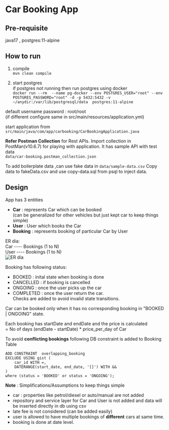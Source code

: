 # Car Booking App

## Pre-requisite  
java17 , postgres:11-alpine

## How to run
1) compile  
```mvn clean compile```

2) start postgres  
   if postgres not running then run postgres using docker   
```docker run --rm  --name pg-docker --env POSTGRES_USER="root" --env POSTGRES_PASSWORD="root" -d -p 5432:5432 -v ~/anydir:/var/lib/postgresql/data  postgres:11-alpine```

default username password : root/root   
(if different configure same in src/main/resources/application.yml)

start application from  
```src/main/java/com/app/carbooking/CarBookingApplication.java```

**Refer Postman Collection** for Rest APIs. Import collection in PostMan(v10.6.7)
for playing with application. It has sample API with test data  
```data/car-booking.postman_collection.json```

To add boilerplate data ,can use fake data in
```data/sample-data.csv```
Copy data to fakeData.csv and use copy-data.sql from psql to inject data. 

## Design
App has 3 entities  
- **Car** : represents Car which can be booked   
(can be generalized for other vehicles but just kept car to keep things simple)  
- **User** : User which books the Car  
- **Booking** : represents booking of particular Car by User  

ER dia:  
Car ---- Bookings (1 to N)  
User ---- Bookings (1 to N)  
![ER dia](./data/er-dia.png)

Booking has following status:
- BOOKED : inital state when booking is done
- CANCELLED : if booking is cancelled
- ONGOING : once the user picks up the car
- COMPLETED : once the user return the car.  
Checks are added to avoid invalid state transitions.

Car can be booked only when it has no corresponding booking in "BOOKED | ONGOING" state.

Each booking has startDate and endDate and the price is calculated  
 = No of days (endDate - startDate) * price_per_day of Car

To avoid **conflicting bookings** following DB constraint is added to Booking Table
```ALTER TABLE BOOKING
ADD CONSTRAINT  overlapping_booking
EXCLUDE USING gist (
    car_id WITH =,
    DATERANGE(start_date, end_date, '[]') WITH &&
)
where (status = 'BOOKED' or status = 'ONGOING');
```

**Note** :
Simplifications/Assumptions to keep things simple  
- car : properties like petrol/diesel or auto/manual are not added 
- repository and service layer for Car and User is not added
and data will be inserted directly in db using csv 
- late fee is not considered (can be added easily)
- user is allowed to have multiple bookings of **different** cars at same time.
- booking is done at date level. 
